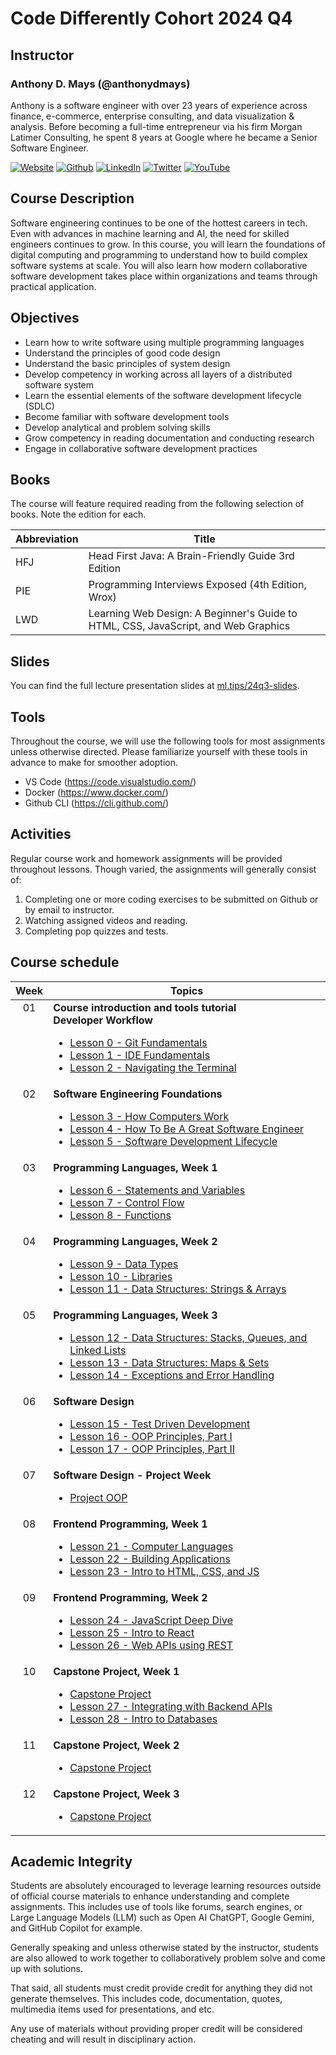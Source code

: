 # Code Differently Cohort 2024 Q4

## Instructor

### Anthony D. Mays (@anthonydmays)

Anthony is a software engineer with over 23 years of experience across finance, e-commerce, enterprise consulting, and data visualization & analysis. Before becoming a full-time entrepreneur via his firm Morgan Latimer Consulting, he spent 8 years at Google where he became a Senior Software Engineer.

[![Website][website-badge]][instructor-website]
[![Github][github-badge]][instructor-github]
[![LinkedIn][linkedin-badge]][instructor-li]
[![Twitter][twitter-badge]][instructor-twitter] 
[![YouTube][youtube-badge]][instructor-youtube]

[website-badge]: https://img.shields.io/badge/website-000000?style=for-the-badge&logo=About.me&logoColor=white
[github-badge]: https://img.shields.io/badge/GitHub-100000?style=for-the-badge&logo=github&logoColor=white
[linkedin-badge]: https://img.shields.io/badge/LinkedIn-0077B5?style=for-the-badge&logo=linkedin&logoColor=white
[twitter-badge]: https://img.shields.io/badge/X-000000?style=for-the-badge&logo=x&logoColor=white
[youtube-badge]: https://img.shields.io/badge/YouTube-FF0000?style=for-the-badge&logo=youtube&logoColor=white

[instructor-website]: https://anthonydmays.com
[instructor-github]: https://github.com/anthonydmays
[instructor-li]:  https://linkedin.com/in/anthonydmays
[instructor-twitter]:  https://twitter.com/anthonydmays
[instructor-youtube]:  https://youtube.com/@anthonydmays

## Course Description

Software engineering continues to be one of the hottest careers in tech. Even with advances in machine learning and AI, the need for skilled engineers continues to grow. In this course, you will learn the foundations of digital computing and programming to understand how to build complex software systems at scale. You will also learn how modern collaborative software development takes place within organizations and teams through practical application.

## Objectives

* Learn how to write software using multiple programming languages
* Understand the principles of good code design
* Understand the basic principles of system design
* Develop competency in working across all layers of a distributed software system
* Learn the essential elements of the software development lifecycle (SDLC)
* Become familiar with software development tools
* Develop analytical and problem solving skills
* Grow competency in reading documentation and conducting research
* Engage in collaborative software development practices

## Books

The course will feature required reading from the following selection of books. Note the edition for each.

| Abbreviation | Title                                                                              |
| ------------ | ---------------------------------------------------------------------------------- |
| HFJ          | Head First Java: A Brain-Friendly Guide 3rd Edition                                |
| PIE          | Programming Interviews Exposed (4th Edition, Wrox)                                 |
| LWD          | Learning Web Design: A Beginner's Guide to HTML, CSS, JavaScript, and Web Graphics |

## Slides

You can find the full lecture presentation slides at [ml.tips/24q3-slides][slides-link].

[slides-link]: https://ml.tips/24q3-slides

## Tools

Throughout the course, we will use the following tools for most assignments unless otherwise directed. Please familiarize yourself with these tools in advance to make for smoother adoption.

* VS Code (https://code.visualstudio.com/)
* Docker (https://www.docker.com/)
* Github CLI (https://cli.github.com/)

## Activities

Regular course work and homework assignments will be provided throughout lessons. Though varied, the assignments will generally consist of:

1. Completing one or more coding exercises to be submitted on Github or by email to instructor.
2. Watching assigned videos and reading.
3. Completing pop quizzes and tests.

## Course schedule

<table>
    <thead>
        <tr>
            <th align="center">Week</th>
            <th>Topics</th>
        </tr>
    </thead>
    <tbody>
        <tr>
            <td align="center" style="vertical-align: top">01</td>
            <td>
                <b>Course introduction and tools tutorial</b><br>
                <b>Developer Workflow</b>
                <ul>
                    <li><a href="/lesson_00">Lesson 0 - Git Fundamentals</a></li>
                    <li><a href="/lesson_01">Lesson 1 - IDE Fundamentals</a></li>
                    <li><a href="/lesson_02">Lesson 2 - Navigating the Terminal</a></li>
                </ul>
            </td>
        </tr>
        <tr>
            <td align="center" style="vertical-align: top">02</td>
            <td>
                <b>Software Engineering Foundations</b>
                <ul>
                    <li><a href="/lesson_03">Lesson 3 - How Computers Work</a></li>
                    <li><a href="/lesson_04">Lesson 4 - How To Be A Great Software Engineer</a></li>
                    <li><a href="/lesson_05">Lesson 5 - Software Development Lifecycle</a></li>
                </ul>
            </td>
        </tr>
        <tr>
            <td align="center" style="vertical-align: top">03</td>
            <td>
                <b>Programming Languages, Week 1</b>
                <ul>
                    <li><a href="/lesson_06">Lesson 6 - Statements and Variables</a></li>
                    <li><a href="/lesson_07">Lesson 7 - Control Flow</a></li>
                    <li><a href="/lesson_08">Lesson 8 - Functions</a></li>
                </ul>
            </td>
        </tr>
        <tr>
            <td align="center" style="vertical-align: top">04</td>
            <td>
                <b>Programming Languages, Week 2</b>
                <ul>
                    <li><a href="/lesson_09">Lesson 9 - Data Types</a></li>
                    <li><a href="/lesson_10">Lesson 10 - Libraries</a></li>
                    <li><a href="/lesson_11">Lesson 11 - Data Structures: Strings & Arrays</a></li>
                </ul>
            </td>
        </tr>
        <tr>
            <td align="center" style="vertical-align: top">05</td>
            <td>
                <b>Programming Languages, Week 3</b>
                <ul>
                    <li><a href="/lesson_12">Lesson 12 - Data Structures: Stacks, Queues, and Linked Lists</a></li>
                    <li><a href="/lesson_13">Lesson 13 - Data Structures: Maps & Sets</a></li>
                    <li><a href="/lesson_14">Lesson 14 - Exceptions and Error Handling</a></li>
                </ul>
            </td>
        </tr>
        <tr>
            <td align="center" style="vertical-align: top">06</td>
            <td>
                <b>Software Design</b>
                <ul>
                    <li><a href="/lesson_15">Lesson 15 - Test Driven Development</a></li>
                    <li><a href="/lesson_16">Lesson 16 - OOP Principles, Part I</a></li>
                    <li><a href="/lesson_17">Lesson 17 - OOP Principles, Part II</a></li>
                </ul>
            </td>
        </tr>
        <tr>
            <td align="center" style="vertical-align: top">07</td>
            <td>
                <b>Software Design - Project Week</b>
                <ul>
                    <li><a href="/project_oop/README.md">Project OOP</a></li>
                </ul>
            </td>
        </tr>
        <tr>
            <td align="center" style="vertical-align: top">08</td>
            <td>
                <b>Frontend Programming, Week 1</b>
                <ul>
                    <li><a href="/lesson_21"> Lesson 21 - Computer Languages</a></li>
                    <li><a href="/lesson_22">Lesson 22 - Building Applications</a></li>
                    <li><a href="/lesson_23">Lesson 23 - Intro to HTML, CSS, and JS</a></li>
                </ul>
            </td>
        </tr>
        <tr>
            <td align="center" style="vertical-align: top">09</td>
            <td>
                <b>Frontend Programming, Week 2</b>
                <ul>
                    <li><a href="/lesson_24">Lesson 24 - JavaScript Deep Dive</a></li>
                    <li><a href="/lesson_25">Lesson 25 - Intro to React</a></li>
                    <li><a href="/lesson_26">Lesson 26 - Web APIs using REST</a></li>
                </ul>
            </td>
        </tr>
        <tr>
            <td align="center" style="vertical-align: top">10</td>
            <td>
                <b>Capstone Project, Week 1</b>
                <ul>
                    <li><a href="/capstone/README.md">Capstone Project</a></li>
                    <li><a href="/lesson_27">Lesson 27 - Integrating with Backend APIs</a></li>
                    <li><a href="/lesson_28">Lesson 28 - Intro to Databases</a></li>
                </ul>
            </td>
        </tr>
        <tr>
            <td align="center" style="vertical-align: top">11</td>
            <td>
                <b>Capstone Project, Week 2</b>
                <ul>
                    <li><a href="/capstone/README.md">Capstone Project</a></li>
                </ul>
            </td>
        </tr>
        <tr>
            <td align="center" style="vertical-align: top">12</td>
            <td>
                <b>Capstone Project, Week 3</b>
                <ul>
                    <li><a href="/capstone/README.md">Capstone Project</a></li>
                </ul>
            </td>
        </tr>
    </tbody>
</table>

## Academic Integrity

Students are absolutely encouraged to leverage learning resources outside of official course materials to enhance understanding and complete assignments. This includes use of tools like forums, search engines, or Large Language Models (LLM) such as Open AI ChatGPT, Google Gemini, and GitHub Copilot for example.

Generally speaking and unless otherwise stated by the instructor, students are also allowed to work together to collaboratively problem solve and come up with solutions.

That said, all students must credit provide credit for anything they did not generate themselves. This includes code, documentation, quotes, multimedia items used for presentations, and etc.

Any use of materials without providing proper credit will be considered cheating and will result in disciplinary action.
